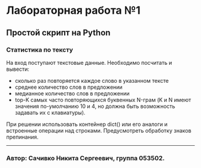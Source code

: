 # Лабораторная работа №1

## Простой скрипт на Python

### Статистика по тексту

На вход поступают текстовые данные. Необходимо
посчитать и вывести:
- сколько раз повторяется каждое слово в указанном тексте
- среднее количество слов в предложении
- медианное количество слов в предложении
- top-K самых часто повторяющихся буквенных N-грам (K и N имеют значения по-умолчанию 10 и 4, но должна быть возможность задавать их с клавиатуры).

При решении использовать контейнер dict() или его аналоги и встроенные
операции над строками. Предусмотреть обработку знаков препинания.

___

### Автор: Сачивко Никита Сергеевич, группа 053502.

